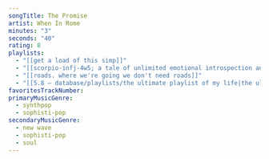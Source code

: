 ```yaml
---
songTitle: The Promise
artist: When In Rome
minutes: "3"
seconds: "40"
rating: 8
playlists:
  - "[[get a load of this simp]]"
  - "[[scorpio-infj-4w5; a tale of unlimited emotional introspection and arcane bullshit]]"
  - "[[roads. where we're going we don't need roads]]"
  - "[[5.8 — database/playlists/the ultimate playlist of my life|the ultimate playlist of my life]]"
favoritesTrackNumber:
primaryMusicGenre:
  - synthpop
  - sophisti-pop
secondaryMusicGenre:
  - new wave
  - sophisti-pop
  - soul
---
```

